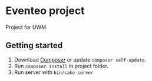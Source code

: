 # Eventeo project

Project for UWM.

## Getting started

1. Download [Composer](https://getcomposer.org/doc/00-intro.md) or update `composer self-update`.
2. Run `composer install` in project folder.
3. Run server with ```bin/cake server```